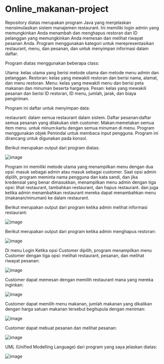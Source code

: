 # Online_makanan-project
Repository diatas merupakan program Java yang menjelaskan mensimulasikan sistem manajemen restaurant. Ini memiliki login admin yang memungkinkan Anda menambah dan menghapus restoran  dan ID pelanggan yang memungkinkan Anda memesan dan melihat riwayat pesanan Anda. Program menggunakan kategori untuk merepresentasikan restaurant, menu, dan pesanan, dan untuk menyimpan informasi dalam daftar. 

Program diatas menggunakan beberapa class:

Utama: kelas utama yang berisi metode utama dan metode menu admin dan pelanggan. Restoran: kelas yang mewakili restoran dan berisi nama, alamat, dan menu restoran. Menu: kelas yang mewakili menu dan berisi peta makanan dan minuman beserta harganya. Pesan: kelas yang mewakili pesanan dan berisi ID restoran, ID menu, jumlah, jarak, dan biaya pengiriman.

Program ini daftar untuk menyimpan data:

restaurant: dalam semua restaurant dalam sistem. Daftar pesanan:daftar semua pesanan yang dilakukan oleh customer. Makan:memetakan semua item menu. untuk minum:kartu dengan semua minuman di menu. Program menggunakan objek Pemindai untuk membaca input pengguna. Program ini dirancang untuk digunakan pada konsol. 

Berikut merupakan output dari program diatas:

![image](https://user-images.githubusercontent.com/113492364/232665893-6a3d7aa5-f7ee-4df6-b543-8c8347ba5042.png)

Program ini memiliki metode utama yang menampilkan menu dengan dua opsi: masuk sebagai admin atau masuk sebagai customer. Saat opsi admin dipilih, program meminta nama pengguna dan kata sandi, dan jika kredensial yang benar dimasukkan, menampilkan menu admin dengan tiga opsi: lihat restaurant, tambahkan restaurant, dan hapus restaurant. dan juga ketika admin menambahkan restaurant mereka dapat menambahkan menu (makanan/minuman) ke dalam restaurant.

Berikut merupakan output dari program ketika admin melihat informasi restaurant:

![image](https://user-images.githubusercontent.com/113492364/232665963-bc160e5a-13b9-4a61-a9b9-31b32d32ab59.png)

Berikut merupakan output dari program ketika admin menghapus restoran:

![image](https://user-images.githubusercontent.com/113492364/232666004-7d38df09-61b3-494e-900f-786aae221f78.png)

Di menu Login Ketika opsi Customer dipilih, program menampilkan menu Customer dengan tiga opsi: melihat restaurant, pesanan, dan melihat riwayat pesanan:

![image](https://user-images.githubusercontent.com/113492364/232666047-60c57703-6045-4d7a-8b88-2de6131450fc.png)

Customer dapat memesan dengan memilih restaurant mana yang mereka inginkan:

![image](https://user-images.githubusercontent.com/113492364/232666076-f2539c39-fb57-4ea4-8032-b1021c26f583.png)

Customer dapat memilih menu makanan, jumlah makanan yang dikalikan dengan harga satuan makanan tersebut begitupula dengan meniman:

![image](https://user-images.githubusercontent.com/113492364/232666107-34615f12-b3cb-4752-b5ba-b57e80f3f3d0.png)

Customer dapat mebuat pesanan dan melihat pesanan:

![image](https://user-images.githubusercontent.com/113492364/232666133-2c93c06f-4d06-4728-a7fb-0a9a50302ae2.png)

UML (Unified Modelling Language) dari program yang saya jelaskan diatas:

![image](https://user-images.githubusercontent.com/113492364/232701461-54d8b5da-2e00-48e4-a355-9431a39e7cef.png)

